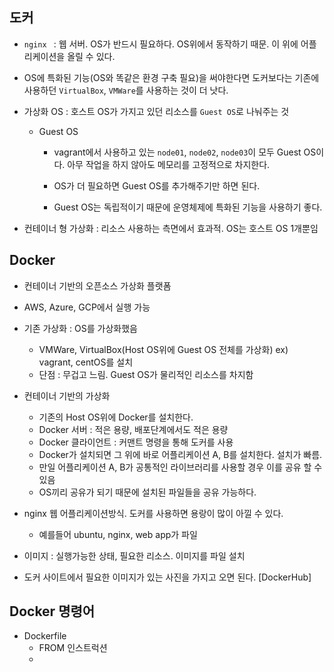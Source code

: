 ## 도커



- `nginx ` : 웹 서버. OS가 반드시 필요하다. OS위에서 동작하기 때문. 이 위에 어플리케이션을 올릴 수 있다. 

- OS에 특화된 기능(OS와 똑같은 환경 구축 필요)을 써야한다면 도커보다는 기존에 사용하던 `VirtualBox`, `VMWare`를 사용하는 것이 더 낫다.

- 가상화 OS : 호스트 OS가 가지고 있던 리소스를 `Guest OS`로 나눠주는 것

  - Guest OS 

    - vagrant에서 사용하고 있는 `node01`, `node02`, `node03`이 모두 Guest OS이다. 아무 작업을 하지 않아도 메모리를 고정적으로 차지한다.

    - OS가 더 필요하면 Guest OS를 추가해주기만 하면 된다.

    - Guest OS는 독립적이기 때문에 운영체제에 특화된 기능을 사용하기 좋다.

      

- 컨테이너 형 가상화 : 리소스 사용하는 측면에서 효과적. OS는 호스트 OS 1개뿐임

## Docker

- 컨테이너 기반의 오픈소스 가상화 플랫폼
- AWS, Azure, GCP에서 실행 가능
- 기존 가상화 : OS를 가상화했음
  - VMWare, VirtualBox(Host OS위에 Guest OS 전체를 가상화) ex) vagrant, centOS를 설치
  - 단점 : 무겁고 느림. Guest OS가 물리적인 리소스를 차지함
- 컨테이너 기반의 가상화 
  - 기존의 Host OS위에 Docker를 설치한다. 
  - Docker 서버 : 적은 용량, 배포단계에서도 적은 용량
  - Docker 클라이언트 : 커맨트 명령을 통해 도커를 사용
  - Docker가 설치되면 그 위에 바로 어플리케이션 A, B를 설치한다. 설치가 빠름. 
  - 만일 어플리케이션 A, B가 공통적인 라이브러리를 사용할 경우 이를 공유 할 수 있음
  - OS끼리 공유가 되기 때문에 설치된 파일들을 공유 가능하다. 



- nginx 웹 어플리케이션방식. 도커를 사용하면 용랑이 많이 아낄 수 있다.
  - 예를들어 ubuntu, nginx, web app가 파일
- 이미지 : 실행가능한 상태, 필요한 리소스. 이미지를 파일 설치
- 도커 사이트에서 필요한 이미지가 있는 사진을 가지고 오면 된다. [DockerHub] 





## Docker 명령어

- Dockerfile
  - FROM 인스트럭션
  - 





